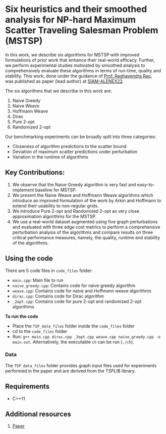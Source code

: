 # Six heuristics and their smoothed analysis for NP-hard Maximum Scatter Traveling Salesman Problem (MSTSP)

In this work, we describe six algorithms for MSTSP with improved formulations of prior work that enhance their real-world efficacy. Further, we perform experimental studies motivated by smoothed analysis to comprehensively evaluate these algorithms in terms of run-time, quality and stability. This work, done under the guidance of [Prof. Raghavendra Rao](http://www.cse.iitm.ac.in/profile.php?arg=MTU=), was published as paper (lead author) at [SIAM-ALENEX22](https://www.siam.org/conferences/cm/conference/alenex22).

The six algorithms that we describe in this work are:

1. Naive Greedy
2. Naive Weave
3. Hoffmann Weave
4. Dirac
5. Pure 2-opt
6. Randomized 2-opt

Our benchmarking experiments can be broadly split into three categories:

* Closeness of algorithm predictions to the scatter bound
* Deviation of maximum scatter predictions under perturbation
* Variation in the runtime of algorithms

## Key Contributions:

1. We observe that the Naive Greedy algorithm is very fast and easy-to-implement baseline for MSTSP.
2. We present the Naive Weave and Hoffmann Weave algorithms which introduce an improved formulation of the work by Arkin and Hoffmann to extend their usability to non-regular grids.
3. We introduce Pure 2-opt and Randomised 2-opt as very close approximation algorithms for the MSTSP.
4. We use a real-world dataset augmented using five graph perturbations and evaluated with three edge cost metrics to perform a comprehensive perturbation analysis of the algorithms and compare results on three critical performance measures, namely, the quality, runtime and stability of the algorithms.

## Using the code

There are 5 code files in `code_files` folder:
- `main.cpp`: Main file to run
- `naive_greedy.cpp`: Contains code for naive greedy algorithm
- `weave.cpp`: Contains code for naive and Hoffmann weave algorithms
- `dirac.cpp`: Contains code for Dirac algorithm
- `_2opt.cpp`: Contains code for pure 2-opt and randomized 2-opt algorithms

**To run the code**
- Place the `TSP_data_files` folder inside the `code_files` folder
- cd to the `code_files` folder
- Run: `g++ main.cpp dirac.cpp _2opt.cpp weave.cpp naive_greedy.cpp -o main.out`. Alternatively, the executable `ch` can be run (`./ch`).

### Data
The `TSP_data_files` folder provides graph input files used for experiments performed in the paper and are derived from the TSPLIB library.

## Requirements
* C++11

## Additional resources
1. [Paper](https://epubs.siam.org/doi/abs/10.1137/1.9781611977042.13)

